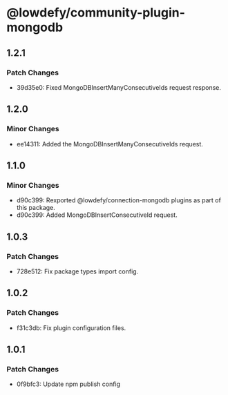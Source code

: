 # @lowdefy/community-plugin-mongodb

## 1.2.1

### Patch Changes

- 39d35e0: Fixed MongoDBInsertManyConsecutiveIds request response.

## 1.2.0

### Minor Changes

- ee14311: Added the MongoDBInsertManyConsecutiveIds request.

## 1.1.0

### Minor Changes

- d90c399: Rexported @lowdefy/connection-mongodb plugins as part of this package.
- d90c399: Added MongoDBInsertConsecutiveId request.

## 1.0.3

### Patch Changes

- 728e512: Fix package types import config.

## 1.0.2

### Patch Changes

- f31c3db: Fix plugin configuration files.

## 1.0.1

### Patch Changes

- 0f9bfc3: Update npm publish config
